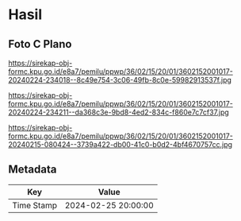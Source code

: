 # Hasil

## Foto C Plano

https://sirekap-obj-formc.kpu.go.id/e8a7/pemilu/ppwp/36/02/15/20/01/3602152001017-20240224-234018--8c49e754-3c06-49fb-8c0e-59982913537f.jpg

https://sirekap-obj-formc.kpu.go.id/e8a7/pemilu/ppwp/36/02/15/20/01/3602152001017-20240224-234211--da368c3e-9bd8-4ed2-834c-f860e7c7cf37.jpg

https://sirekap-obj-formc.kpu.go.id/e8a7/pemilu/ppwp/36/02/15/20/01/3602152001017-20240215-080424--3739a422-db00-41c0-b0d2-4bf4670757cc.jpg


## Metadata

| Key        | Value               |
| ---------- | ------------------- |
| Time Stamp | 2024-02-25 20:00:00 |




